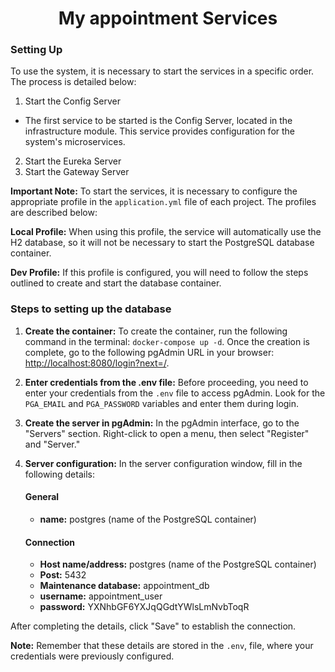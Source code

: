 <h1 align="center">My appointment Services</h1>

### Setting Up
To use the system, it is necessary to start the services in a specific order. The process is detailed below:

1. Start the Config Server
* The first service to be started is the Config Server, located in the infrastructure module. This service provides configuration for the system's microservices.
2. Start the Eureka Server
3. Start the Gateway Server


**Important Note:** To start the services, it is necessary to configure the appropriate profile in the `application.yml` file of each project. The profiles are described below:

**Local Profile:** When using this profile, the service will automatically use the H2 database, so it will not be necessary to start the PostgreSQL database container.

**Dev Profile:** If this profile is configured, you will need to follow the steps outlined to create and start the database container.

### Steps to setting up the database

1. **Create the container:** To create the container, run the following command in the terminal: `docker-compose up -d`. Once the creation is complete, go to the following pgAdmin URL in your browser: [http://localhost:8080/login?next=/](http://localhost:8080/login?next=/).

2. **Enter credentials from the .env file:** Before proceeding, you need to enter your credentials from the `.env` file to access pgAdmin. Look for the `PGA_EMAIL` and `PGA_PASSWORD` variables and enter them during login.

3. **Create the server in pgAdmin:**  In the pgAdmin interface, go to the "Servers" section. Right-click to open a menu, then select "Register" and "Server."

4. **Server configuration:** In the server configuration window, fill in the following details:

   #### General
    - **name:** postgres (name of the PostgreSQL container)

   #### Connection
    - **Host name/address:** postgres (name of the PostgreSQL container)
    - **Post:** 5432
    - **Maintenance database:** appointment_db
    - **username:** appointment_user
    - **password:** YXNhbGF6YXJqQGdtYWlsLmNvbToqR

After completing the details, click "Save" to establish the connection.

**Note:** Remember that these details are stored in the `.env`, file, where your credentials were previously configured.
